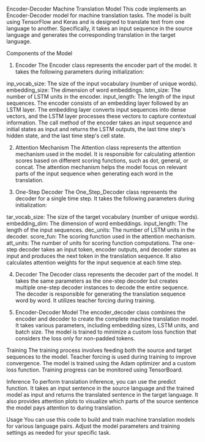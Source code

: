 Encoder-Decoder Machine Translation Model
This code implements an Encoder-Decoder model for machine translation tasks. The model is built using TensorFlow and Keras and is designed to translate text from one language to another. Specifically, it takes an input sequence in the source language and generates the corresponding translation in the target language.

Components of the Model
1. Encoder
The Encoder class represents the encoder part of the model. It takes the following parameters during initialization:

inp_vocab_size: The size of the input vocabulary (number of unique words).
embedding_size: The dimension of word embeddings.
lstm_size: The number of LSTM units in the encoder.
input_length: The length of the input sequences.
The encoder consists of an embedding layer followed by an LSTM layer. The embedding layer converts input sequences into dense vectors, and the LSTM layer processes these vectors to capture contextual information. The call method of the encoder takes an input sequence and initial states as input and returns the LSTM outputs, the last time step's hidden state, and the last time step's cell state.

2. Attention Mechanism
The Attention class represents the attention mechanism used in the model. It is responsible for calculating attention scores based on different scoring functions, such as dot, general, or concat. The attention mechanism helps the model focus on relevant parts of the input sequence when generating each word in the translation.

3. One-Step Decoder
The One_Step_Decoder class represents the decoder for a single time step. It takes the following parameters during initialization:

tar_vocab_size: The size of the target vocabulary (number of unique words).
embedding_dim: The dimension of word embeddings.
input_length: The length of the input sequences.
dec_units: The number of LSTM units in the decoder.
score_fun: The scoring function used in the attention mechanism.
att_units: The number of units for scoring function computations.
The one-step decoder takes an input token, encoder outputs, and decoder states as input and produces the next token in the translation sequence. It also calculates attention weights for the input sequence at each time step.

4. Decoder
The Decoder class represents the decoder part of the model. It takes the same parameters as the one-step decoder but creates multiple one-step decoder instances to decode the entire sequence. The decoder is responsible for generating the translation sequence word by word. It utilizes teacher forcing during training.

5. Encoder-Decoder Model
The encoder_decoder class combines the encoder and decoder to create the complete machine translation model. It takes various parameters, including embedding sizes, LSTM units, and batch size. The model is trained to minimize a custom loss function that considers the loss only for non-padded tokens.

Training
The training process involves feeding both the source and target sequences to the model. Teacher forcing is used during training to improve convergence. The model is trained using the Adam optimizer and a custom loss function. Training progress can be monitored using TensorBoard.

Inference
To perform translation inference, you can use the predict function. It takes an input sentence in the source language and the trained model as input and returns the translated sentence in the target language. It also provides attention plots to visualize which parts of the source sentence the model pays attention to during translation.

Usage
You can use this code to build and train machine translation models for various language pairs. Adjust the model parameters and training settings as needed for your specific task.